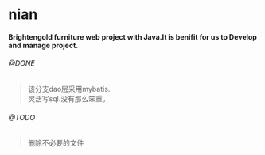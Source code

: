 nian
====

#### Brightengold furniture web project with Java.It is benifit for us to Develop and manage project.

###### @DONE
> 该分支dao层采用mybatis.<br/>
> 灵活写sql.没有那么笨重。
###### @TODO
> 删除不必要的文件

